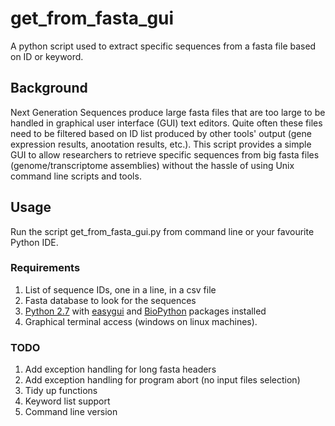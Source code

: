 # get_from_fasta_gui
A python script used to extract specific sequences from a fasta file based on ID or keyword.

## Background
Next Generation Sequences produce large fasta files that are too large to be handled in graphical user interface (GUI) text editors. Quite often these files need to be filtered based on ID list produced by other tools' output (gene expression results, anootation results, etc.).
This script provides a simple GUI to allow researchers to retrieve specific sequences from big fasta files (genome/transcriptome assemblies) without the hassle of using Unix command line scripts and tools. 

## Usage
Run the script get_from_fasta_gui.py from command line or your favourite Python IDE.

### Requirements
1. List of sequence IDs, one in a line, in a csv file
2. Fasta database to look for the sequences 
3. [Python 2.7](https://www.python.org/download/releases/2.7/) with [easygui](http://easygui.sourceforge.net/) and [BioPython](http://biopython.org/wiki/Biopython) packages installed
4. Graphical terminal access (windows on linux machines).

### TODO
1. Add exception handling for long fasta headers
2. Add exception handling for program abort (no input files selection)
3. Tidy up functions
4. Keyword list support
5. Command line version
